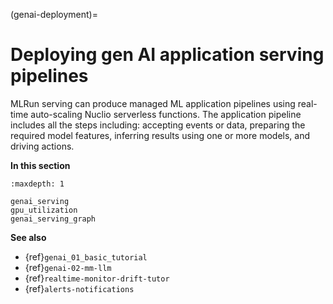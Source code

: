 (genai-deployment)=
# Deploying gen AI application serving pipelines

MLRun serving can produce managed ML application pipelines using real-time auto-scaling Nuclio serverless functions. 
The application pipeline includes all the steps including: accepting events or data, preparing the required model features, 
inferring results using one or more models, and driving actions.

**In this section**

```{toctree}
:maxdepth: 1

genai_serving
gpu_utilization
genai_serving_graph
```

**See also**
- {ref}`genai_01_basic_tutorial`
- {ref}`genai-02-mm-llm`
- {ref}`realtime-monitor-drift-tutor`
- {ref}`alerts-notifications`
